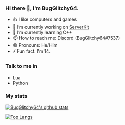 ### Hi there 👋, I'm BugGlitchy64.

- 👍 I like computers and games
- 🔭 I’m currently working on [ServerKit](BugGlitchy64/ServerKit)
- 🌱 I’m currently learning C++
- 📫 How to reach me: Discord (BugGlitchy64#7537)
- 😄 Pronouns: He/Him
- ⚡ Fun fact: I'm 14.

### Talk to me in

- Lua
- Python

### My stats

[![BugGlitchy64's github stats](https://github-readme-stats.vercel.app/api?username=bugglitchy64&count_private=true&show_icons=true&theme=radical&hide_rank=false)](https://github.com/anuraghazra/github-readme-stats)

[![Top Langs](https://github-readme-stats.vercel.app/api/top-langs/?username=bugglitchy64)](https://github.com/anuraghazra/github-readme-stats)

